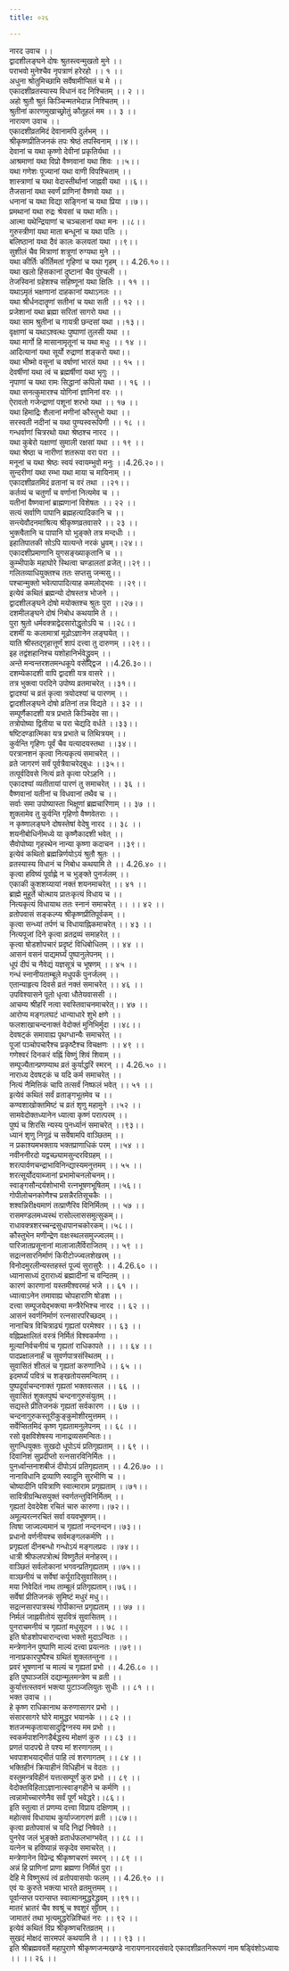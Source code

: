 ```yaml
---
title: ०२६

---
```

नारद उवाच ।।  
द्वादशीलङ्घने दोषः श्रुतस्त्वन्मुखतो मुने ।।  
पराभवो मुनेश्चैव नृपत्राणं हरेरहो ।। १ ।।  
अधुना श्रोतुमिच्छामि सर्वेषामीप्सितं च मे ।।  
एकादशीव्रतस्यास्य विधानं वद निश्चितम् ।। २ ।।  
अहो श्रुतौ श्रुतं किञ्चिन्मतभेदान्न निश्चितम् ।।  
श्रुतीनां कारणमुखाच्छ्रोतुं कौतूहलं मम ।। ३ ।।  
नारायण उवाच ।।  
एकादशीव्रतमिदं देवानामपि दुर्लभम् ।।  
श्रीकृष्णप्रीतिजनकं तपः श्रेष्ठं तपस्विनाम् ।।४।।  
देवानां च यथा कृष्णो देवीनां प्रकृतिर्यथा ।।  
आश्रमाणां यथा विप्रो वैष्णवानां यथा शिवः ।।५।।  
यथा गणेशः पूज्यानां यथा वाणी विपश्चिताम् ।।  
शास्त्राणां च यथा वेदास्तीर्थानां जाह्नवी यथा ।।६।।  
तैजसानां यथा स्वर्णं प्राणिनां वैष्णवो यथा ।।  
धनानां च यथा विद्या सङ्गिनां च यथा प्रिया ।।७।।  
प्रमथानां यथा रुद्रः श्रेयसां च यथा मतिः।।  
आत्मा यथेन्द्रियाणां च चञ्चलानां यथा मनः ।।८।।  
गुरुस्त्रीणां यथा माता बन्धूनां च यथा पतिः ।।  
बलिष्ठानां यथा दैवं कालः कलयतां यथा ।।९।।  
सुशीलं चैव मित्राणां शत्रूणां रुग्यथा मुने ।।  
यथा कीर्तिः कीर्तिमतां गृहिणां च यथा गृहम् ।। 4.26.१०।।  
यथा खलो हिंसकानां दुष्टानां चैव पुंश्चली ।।  
तेजस्विनां ग्रहेशश्च सहिष्णूनां यथा क्षितिः ।। ११ ।।  
यथाऽमृतं भक्षणानां दाहकानां यथाऽनलः ।।  
यथा श्रीर्धनदातॄणां सतीनां च यथा सती ।। १२ ।।  
प्रजेशानां यथा ब्रह्मा सरितां सागरो यथा ।।  
यथा साम श्रुतीनां च गायत्री छन्दसां यथा ।।१३।।  
वृक्षाणां च यथाऽश्वत्थः पुष्पाणां तुलसी यथा ।।  
यथा मार्गो हि मासानामृतूनां च यथा मधुः ।। १४ ।।  
आदित्यानां यथा सूर्यो रुद्राणां शङ्करो यथा।।  
यथा भीष्मो वसूनां च वर्षाणां भारतं यथा ।। १५ ।।  
देवर्षीणां यथा त्वं च ब्रह्मर्षीणां यथा भृगुः ।।  
नृपाणां च यथा रामः सिद्धानां कपिलो यथा ।। १६ ।।  
यथा सनत्कुमारश्च योगिनां ज्ञानिनां वरः ।।  
ऐरावतो गजेन्द्राणां पशूनां शरभो यथा ।। १७ ।।  
यथा हिमाद्रिः शैलानां मणीनां कौस्तुभो यथा ।।  
सरस्वती नदीनां च यथा पुण्यस्वरूपिणी ।। १८ ।।  
गन्धर्वाणां चित्ररथो यथा श्रेष्ठश्च नारद ।।  
यथा कुबेरो यक्षाणां सुमाली रक्षसां यथा ।। १९ ।।  
यथा श्रेष्ठा च नारीणां शतरूपा वरा परा ।।  
मनूनां च यथा श्रेष्ठः स्वयं स्वायम्भुवो मनुः ।।4.26.२०।।  
सुन्दरीणां यथा रम्भा यथा माया च मायिनाम् ।।  
एकादशीव्रतमिदं व्रतानां च वरं तथा ।।२१।।  
कर्तव्यं च चतुर्णां च वर्णानां नित्यमेव च ।।  
यतीनां वैष्णवानां ब्राह्मणानां विशेषतः ।। २२ ।।  
सत्यं सर्वाणि पापानि ब्रह्महत्यादिकानि च ।।  
सन्त्येवौदनमाश्रित्य श्रीकृष्णव्रतवासरे ।। २३ ।।  
भुक्त्वैतानि च पापानि यो भुङ्क्ते तत्र मन्दधीः ।।  
इहातिपातकी सोऽपि यात्यन्ते नरकं ध्रुवम्।।२४।।  
एकादशीप्रमाणानि युगसङ्ख्याकृतानि च ।।  
कुम्भीपाके महाघोरे स्थित्वा चण्डालतां व्रजेत्।।२९।।  
गलितव्याधियुक्तश्च ततः सप्तसु जन्मसु।।  
पश्चान्मुक्तो भवेत्पापादित्याह कमलोद्भवः ।।२९।।  
इत्येवं कथितं ब्रह्मन्यो दोषस्तत्र भोजने ।।  
द्वादशीलङ्घने दोषो मयोक्तश्च श्रुतः पुरा ।।२७।।  
दशमीलङ्घने दोषं निबोध कथयामि ते ।।  
पुरा श्रुतो धर्मवक्त्राद्वेदसारोद्धृतोऽपि च ।।२८।।  
दशमीं यः कलामात्रां मूढोऽज्ञानेन लङ्घयेत् ।।  
याति श्रीस्तद्गृहात्तूर्णं शापं दत्त्वा तु दारुणम् ।।२९।।  
इह तद्वंशहानिश्च यशोहानिर्भवेद्ध्रुवम् ।।  
अन्ते मन्वन्तरशतमन्धकूपे वसेद्द्विज ।।4.26.३०।।  
दशम्येकादशी वापि द्वादशी यत्र वासरे ।।  
तत्र भुक्त्वा परदिने उपोष्य व्रतमाचरेत् ।।३१।।  
द्वादश्यां च व्रतं कृत्वा त्रयोदश्यां च पारणम् ।।  
द्वादशीलङ्घने दोषो व्रतिनां तन्न विद्यते ।। ३२ ।।  
सम्पूर्णैकादशी यत्र प्रभाते किञ्चिदेव सा।।  
तत्रोपोष्या द्वितीया च परा चेद्यदि वर्धते ।।३३।।  
षष्टिदण्डात्मिका यत्र प्रभाते च तिथित्रयम् ।।  
कुर्वन्ति गृहिणः पूर्वं चैव यत्यादयस्तथा ।।३४।।  
परत्रानशनं कृत्वा नित्यकृत्यं समाचरेत् ।।  
व्रते जागरणं सर्वं पूर्वत्रैवाचरेद्बुधः ।।३५।।  
तत्पूर्वदिवसे नित्यं व्रते कृत्वा परेऽहनि ।।  
एकादश्यां व्यतीतायां पारणं तु समाचरेत् ।। ३६ ।।  
वैष्णवानां यतीनां च विधवानां तथैव च ।।  
सर्वाः समा उपोष्यास्ता भिक्षूणां ब्रह्मचारिणाम् ।। ३७ ।।  
शुक्लामेव तु कुर्वन्ति गृहिणो वैष्णवेतराः ।।  
न कृष्णालङ्घने दोषस्तेषां वेदेषु नारद ।। ३८ ।।  
शयनीबोधिनीमध्ये या कृष्णैकादशी भवेत् ।।  
सैवोपोष्या गृहस्थेन नान्या कृष्णा कदाचन ।।३९।।  
इत्येवं कथितो ब्रह्मन्निर्णयोऽयं श्रुतौ श्रुतः ।।  
व्रतस्यास्य विधानं च निबोध कथयामि ते ।। 4.26.४० ।।  
कृत्वा हविष्यं पूर्वाह्णे न च भुङ्क्ते पुनर्जलम् ।।  
एकाकी कुशशय्यायां नक्तं शयनमाचरेत् ।। ४१ ।।  
ब्राह्मे मुहूर्ते चोत्थाय प्रातःकृत्यं विधाय च ।।  
नित्यकृत्यं विधायाथ ततः स्नानं समाचरेत् ।। ।। ४२ ।।  
व्रतोपवासं सङ्कल्प्य श्रीकृष्णप्रीतिपूर्वकम् ।।  
कृत्वा सन्ध्यां तर्पणं च विधायाह्निकमाचरेत् ।। ४३ ।।  
नित्यपूजां दिने कृत्वा व्रतद्रव्यं समाहरेत् ।।  
कृत्वा षोडशोपचारं प्रदृष्टं विधिबोधितम् ।। ४४ ।।  
आसनं वसनं पाद्यमर्घ्यं पुष्पानुलेपनम् ।।  
धूपं दीपं च नैवेद्यं यज्ञसूत्रं च भूषणम् ।। ४५ ।।  
गन्धं स्नानीयताम्बूले मधुपर्कं पुनर्जलम् ।।  
एतान्याहृत्य दिवसे व्रतं नक्तं समाचरेत् ।। ४६ ।।  
उपविश्यासने पूतो धृत्वा धौतेयवाससी ।।  
आचम्य श्रीहरिं नत्वा स्वस्तिवाचनमाचरेत्।। ४७ ।।  
आरोप्य मङ्गलघटं धान्याधारे शुभे क्षणे ।।  
फलशाखाचन्दनाक्तं वेदोक्तं मुनिभिर्मुदा ।।४८।।  
देवषट्कं समावाह्य पृथग्धान्यैः समाचरेत् ।।  
पूजां पञ्चोपचारैश्च प्रकृष्टैश्च विचक्षणः ।। ४९ ।।  
गणेश्वरं दिनकरं वह्निं विष्णुं शिवं शिवाम् ।।  
सम्पूज्यैतान्प्रणम्याथ व्रतं कुर्याद्धरिं स्मरन् ।। 4.26.५० ।।  
नाराध्य देवषट्कं च यदि कर्म समाचरेत् ।।  
नित्यं नैमित्तिकं चापि तत्सर्वं निष्फलं भवेत् ।। ५१ ।।  
इत्येवं कथितं सर्वं व्रताङ्गभूतमेव च ।।  
कण्वशाखोक्तमिष्टं च व्रतं शृणु महामुने ।।५२ ।।  
सामवेदोक्तध्यानेन ध्यात्वा कृष्णं परात्परम् ।।  
पुष्पं च शिरसि न्यस्य पुनर्ध्यानं समाचरेत् ।।९३।।  
ध्यानं शृणु निगूढं च सर्वेषामपि वाञ्छितम् ।।  
न प्रकाश्यमभक्ताय भक्तप्राणाधिकं परम् ।।५४ ।।  
नवीननीरदो यद्वच्छ्यामसुन्दरविग्रहम् ।।  
शरत्पार्वणचन्द्राभाविनिन्द्यास्यमनुत्तमम् ।। ५५ ।।  
शरत्सूर्योदयाब्जानां प्रभामोचनलोचनम्।।  
स्वाङ्गसौन्दर्यशोभाभी रत्नभूषणभूषितम् ।।५६।।  
गोपीलोचनकोणैश्च प्रसन्नैरतिसूचकैः ।।  
शश्वन्निरीक्ष्यमाणं तत्प्राणैरिव विनिर्मितम् ।। ५७ ।।  
रासमण्डलमध्यस्थं रासोल्लाससमुत्सुकम्।।  
राधावक्त्रशरच्चन्द्रसुधापानचकोरकम्।।५८।।  
कौस्तुभेन मणीन्द्रेण वक्षःस्थलसमुज्ज्वलम्।।  
पारिजातप्रसूनानां मालाजालैर्विराजितम् ।। ५९ ।।  
सद्रत्नसारनिर्माणं किरीटोज्ज्वलशेखरम् ।।  
विनोदमुरलीन्यस्तहस्तं पूज्यं सुरासुरैः ।। 4.26.६० ।।  
ध्यानासाध्यं दुराराध्यं ब्रह्मादीनां च वन्दितम् ।।  
कारणं कारणानां यस्तमीश्वरमहं भजे ।। ६१ ।।  
ध्यात्वाऽनेन तमावाह्य चोपहाराणि षोडश ।।  
दत्त्वा सम्पूजयेद्भक्त्या मन्त्रैरेभिश्च नारद ।। ६२ ।।  
आसनं स्वर्णनिर्माणं रत्नसारपरिच्छदम् ।।  
नानाचित्र विचित्राढ्यं गृह्यतां परमेश्वर ।। ६३ ।।  
वह्निप्रक्षालितं वस्त्रं निर्मितं विश्वकर्मणा ।।  
मूल्यानिर्वचनीयं च गृह्यतां राधिकापते ।। ।। ६४ ।।  
पादप्रक्षालनार्हं च सुवर्णपात्रसंस्थितम् ।।  
सुवासितं शीतलं च गृह्यतां करुणानिधे ।। ६५ ।।  
इदमर्घ्यं पवित्रं च शङ्खतोयसमन्वितम् ।।  
पुष्पदूर्वाचन्दनाक्तं गृह्यतां भक्तवत्सल ।। ६६ ।।  
सुवासितं शुक्लपुष्पं चन्दनागुरुसंयुतम् ।।  
सद्यस्ते प्रीतिजनकं गृह्यतां सर्वकारण ।। ६७ ।।  
चन्दनागुरुकस्तूरीकुङ्कुमोशीरमुत्तमम् ।।  
सर्वेप्सितमिदं कृष्ण गृह्यतामनुलेपनम् ।। ६८ ।।  
रसो वृक्षविशेषस्य नानाद्रव्यसमन्वितः।।  
सुगन्धियुक्तः सुखदो धूपोऽयं प्रतिगृह्यताम् ।। ६९ ।।  
दिवानिशं सुप्रदीप्तो रत्नसारविनिर्मितः ।।  
पुनर्ध्वान्तनाशबीजं दीपोऽयं प्रतिगृह्यताम् ।। 4.26.७० ।।  
नानाविधानि द्रव्याणि स्वादूनि सुरभीणि च ।।  
चोष्यादीनि पवित्राणि स्वात्माराम प्रगृह्यताम् ।।७१।।  
सावित्रीग्रन्थिसयुक्तं स्वर्णतन्तुविनिर्मितम् ।।  
गृह्यतां देवदेवेश रचितं चारु कारुणा।।७२।।  
अमूल्यरत्नरचितं सर्वा वयवभूषणम्।।  
त्विषा जाज्वल्यमानं च गृह्यतां नन्दनन्दन।।७३।।  
प्रधानो वर्णनीयश्च सर्वमङ्गलकर्मणि ।।  
प्रगृह्यतां दीनबन्धो गन्धोऽयं मङ्गलप्रदः ।।७४।।  
धात्री श्रीफलपत्रोत्थं विष्णुतैलं मनोहरम्।।  
वाञ्छितं सर्वलोकानां भगवन्प्रतिगृह्यताम् ।।७५।।  
वाञ्छनीयं च सर्वेषां कर्पूरादिसुवासितम्।।  
मया निवेदितं नाथ ताम्बूलं प्रतिगृह्यताम्।।७६।।  
सर्वेषां प्रीतिजनकं सुमिष्टं मधुरं मधु।।  
सद्रत्नसारपात्रस्थं गोपीकान्त प्रगृह्यताम् ।। ७७ ।।  
निर्मलं जाह्नवीतोयं सुपवित्रं सुवासितम् ।।  
पुनराचमनीयं च गृह्यतां मधुसूदन ।। ७८ ।।  
इति षोडशोपचारान्दत्त्वा भक्तो मुदाऽन्वितः ।।  
मन्त्रेणानेन पुष्पाणि माल्यं दत्त्वा प्रयत्नतः ।।७९।।  
नानाप्रकारपुष्पैश्च ग्रथितं शुक्लतन्तुना ।।  
प्रवरं भूषणानां च माल्यं च गृह्यतां प्रभो ।। 4.26.८० ।।  
इति पुष्पाञ्जलिं दद्यान्मूलमन्त्रेण च व्रती ।।  
कुर्यात्तत्स्तवनं भक्त्या पुटाञ्जलियुतः सुधीः ।। ८१ ।।  
भक्त उवाच ।।  
हे कृष्ण राधिकानाथ करुणासागर प्रभो ।।  
संसारसागरे घोरे मामुद्धर भयानके ।। ८२ ।।  
शतजन्मकृतायासादुद्विग्नस्य मम प्रभो ।।  
स्वकर्मपाशनिगडैर्बद्धस्य मोक्षणं कुरु ।। ८३ ।।  
प्रणतं पादपद्मे ते पश्य मां शरणागतम् ।।  
भवपाशभयाद्भीतं पाहि त्वं शरणागतम् ।। ८४ ।।  
भक्तिहीनं क्रियाहीनं विधिहीनं च वेदतः ।।  
वस्तुमन्त्रविहीनं यत्तत्सम्पूर्णं कुरु प्रभो ।। ८९ ।।  
वेदोक्तविहिताऽज्ञानात्स्वाङ्गहीने च कर्मणि ।।  
त्वन्नामोच्चारणेनैव सर्वं पूर्णं भवेद्धरे।।८६।।  
इति स्तुत्वा तं प्रणम्य दत्त्वा विप्राय दक्षिणाम् ।।  
महोत्सवं विधायाथ कुर्याज्जागरणं व्रती ।।८७।।  
कृत्वा व्रतोपवासं च यदि निद्रां निषेवते ।।  
पुनरेव जलं भुङ्क्ते व्रतार्धफलभाग्भवेत् ।। ८८ ।।  
यत्नेन च हविष्यान्नं सकृदेव समाचरेत् ।।  
मन्त्रेणानेन विप्रेन्द्र श्रीकृष्णचरणं स्मरन् ।। ८९ ।।  
अन्नं हि प्राणिनां प्राणा ब्रह्मणा निर्मितं पुरा ।।  
देहि मे विष्णुरूपं त्वं व्रतोपवासयोः फलम् ।। 4.26.९० ।।  
एवं यः कुरुते भक्त्या भारते व्रतमुत्तमम् ।।  
पूर्वान्सप्त परान्सप्त स्वात्मानमुद्धरेद्ध्रुवम् ।।९१।।  
मातरं भ्रातरं चैव श्वश्रूं च श्वशुरं सुताम् ।।  
जामातरं तथा भृत्यमुद्धरेन्निश्चितं नरः ।। ९२ ।।  
इत्येवं कथितं विप्र श्रीकृष्णचरितव्रतम् ।।  
सुखदं मोक्षदं सारमपरं कथयामि ते ।। ।। ९३ ।।  
इति श्रीब्रह्मववर्ते महापुराणे श्रीकृष्णजन्मखण्डे नारायणनारदसंवादे एकादशीव्रतनिरूपणं नाम षड्विंशोऽध्यायः ।। ।। २६ ।।